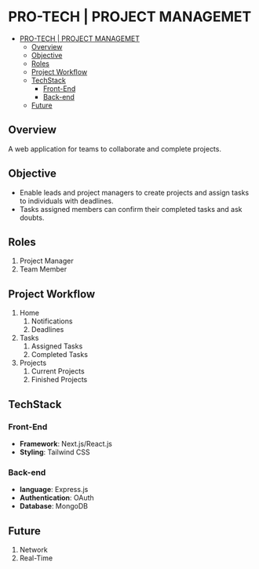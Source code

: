 # PRO-TECH | PROJECT MANAGEMET

- [PRO-TECH | PROJECT MANAGEMET](#pro-tech--project-managemet)
  - [Overview](#overview)
  - [Objective](#objective)
  - [Roles](#roles)
  - [Project Workflow](#project-workflow)
  - [TechStack](#techstack)
    - [Front-End](#front-end)
    - [Back-end](#back-end)
  - [Future](#future)

## Overview
A web application for teams to collaborate and complete projects.


## Objective
- Enable leads and project managers to create projects and assign tasks to individuals with deadlines.
- Tasks assigned members can confirm their completed tasks and ask doubts.

## Roles
1. Project Manager
2. Team Member

## Project Workflow
1. Home
   1. Notifications
   2. Deadlines
2. Tasks
   1. Assigned Tasks
   2. Completed Tasks
3. Projects
   1. Current Projects
   2. Finished Projects

## TechStack
### Front-End
- **Framework**: Next.js/React.js
- **Styling**: Tailwind CSS

### Back-end
- **language**: Express.js
- **Authentication**: OAuth
- **Database**: MongoDB

## Future
1. Network
2. Real-Time

